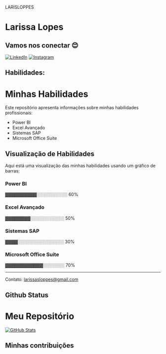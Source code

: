 LARISLOPPES

# Larissa Lopes


## Vamos nos conectar 😊
[![LinkedIn](https://img.shields.io/badge/LinkedIn-000?style=for-the-badge&logo=linkedin&logoColor=0E76A8)](https://www.linkedin.com/in/larissa-lopes-30a23714b/)
[![Instagram](https://img.shields.io/badge/Instagram-000?style=for-the-badge&logo=instagram)](https://www.instagram.com/larisloppes/)
## Habilidades: 

# Minhas Habilidades

Este repositório apresenta informações sobre minhas habilidades profissionais:

- Power BI
- Excel Avançado
- Sistemas SAP
- Microsoft Office Suite

## Visualização de Habilidades

Aqui está uma visualização das minhas habilidades usando um gráfico de barras:

### Power BI
▓▓▓▓▓▓▓▓▓▓░░░░░░░░░░ 60%

### Excel Avançado
▓▓▓▓▓▓▓▓░░░░░░░░░░░ 50%

### Sistemas SAP
▓▓▓▓░░░░░░░░░░░░░░░ 30%

### Microsoft Office Suite
▓▓▓▓▓▓▓▓▓▓▓▓░░░░░░░ 70%

---

Contato: larissasloppes@gmail.com


## Github Status
# Meu Repositório

[![GitHub Stats](https://img.shields.io/github/stars/larisloppes?style=flat-square&label=Stars)]([https://github.com/S/elidianaandrade/dio-lab-open-source/pull/2945]([https://github.com/elidianaandrade/dio-lab-open-source/pull/2945)](https://github.com/elidianaandrade/dio-lab-open-source/pull/2945)https://github.com/elidianaandrade/dio-lab-open-source/pull/2945)


## Minhas contribuições


